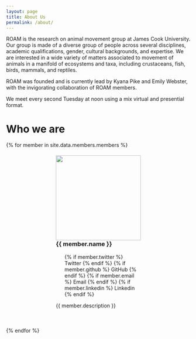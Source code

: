 ```yaml
---
layout: page
title: About Us
permalink: /about/
---
```


ROAM is the research on animal movement group at James Cook University. Our group is made of a diverse group of people across several disciplines, academic qualifications, gender, cultural backgrounds, and expertise. We are interested in a wide variety of matters associated to movement of animals in a manifold of ecosystems and taxa, including crustaceans, fish, birds, mammals, and reptiles.

ROAM was founded and is currently lead by Kyana Pike and Emily Webster, with the invigorating collaboration of ROAM members.

We meet every second Tuesday at noon using a mix virtual and presential format.


<h1>Who we are</h1>

<div>
  {% for member in site.data.members.members %}
  <div style="display: flex;
              flex-wrap: wrap;
              padding: 20px">
    <div style="width: 50%;
                padding-right:15px;
                padding-left:15px;
                margin-right:auto;
                margin-left:auto;
                float:left">
      <img style="max-width: 300px;
                  max-height: 300px;
                  width: 100%;
                  height: auto;
                  float:left;" src="../images/people/{{ member.picture }}" alt="" width="300" height="300">
    </div>
    <div style="width: 50%;
                padding-right: 15px;
                padding-left: 15px;
                margin-right: auto;
                margin-left: auto;
                justify-content: center">
      <h3 style="margin-top: 0">{{ member.name }}</h3>
      <ul class="social-icons" style="margin-right: auto;
                                      margin-left: auto">  
        {% if member.twitter %}
        <a style="text-decoration:none" href="https://twitter.com/{{ member.twitter }}" rel="nofollow noopener noreferrer">
          <i class="fab fa-fw fa-twitter-square" aria-hidden="true"></i>
          <span class="label">Twitter</span>
        </a>
        {% endif %}
        {% if member.github %}
        <a style="text-decoration:none" href="https://github.com/{{ member.github }}" rel="nofollow noopener noreferrer">
          <i class="fab fa-fw fa-github" aria-hidden="true"></i>
          <span class="label">GitHub</span>
        </a>
        {% endif %}
        {% if member.email %}
        <a style="text-decoration:none" href="mailto:{{ member.email }}" rel="nofollow noopener noreferrer">
          <i class="fa fa-envelope" aria-hidden="true"></i>
          <span class="label">Email</span>
        </a>
        {% endif %}
        {% if member.linkedin %}
        <a style="text-decoration:none" href="https://linkedin.com/in/{{ member.linkedin }}" rel="nofollow noopener noreferrer">
          <i class="fab fa-fw fa-linkedin-in" aria-hidden="true"></i>
          <span class="label">Linkedin</span>
        </a>
        {% endif %}
      </ul>
      <p style="font-size:14px;
                text-align: justify;
                text-justify: inter-word;
                margin-right: auto;
                margin-left: auto">{{ member.description }}</p>
    </div>
  </div>
  <br>  
  {% endfor %}
</div>
